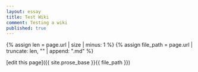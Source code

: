 ```yaml
---
layout: essay
title: Test Wiki
comment: Testing a wiki
published: true
---
```


{% assign len = page.url | size | minus: 1 %}
{% assign file_path = page.url | truncate: len, "" | append: ".md" %}

[edit this page]({{ site.prose_base }}{{ file_path }})
